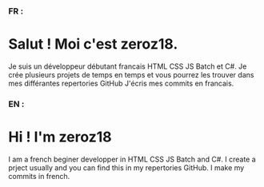 ### FR :
# Salut ! Moi c'est zeroz18.
Je suis un développeur débutant francais  HTML CSS JS Batch et C#.
Je crée plusieurs projets de temps en temps et vous pourrez les trouver dans mes différantes repertories GitHub
J'écris mes commits en francais.

### EN :
# Hi ! I'm zeroz18
I am a french beginer developper in HTML CSS JS Batch and C#.
I create a prject usually and you can find this in my repertories GitHub.
I make my commits in french.
